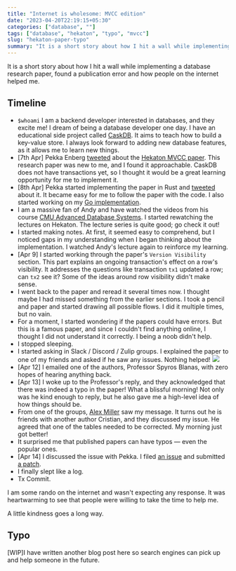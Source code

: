 ```yaml
---
title: "Internet is wholesome: MVCC edition"
date: "2023-04-20T22:19:15+05:30"
categories: ["database", ""]
tags: ["database", "hekaton", "typo", "mvcc"]
slug: "hekaton-paper-typo"
summary: "It is a short story about how I hit a wall while implementing a database research paper, found a publication error and how people on the internet helped me."
---
```


It is a short story about how I hit a wall while implementing a database research paper, found a publication error and how people on the internet helped me. 

## Timeline

- `$whoami` I am a backend developer interested in databases, and they excite me! I dream of being a database developer one day. I have an educational side project called [CaskDB](https://github.com/avinassh/py-caskdb). It aims to teach how to build a key-value store. I always look forward to adding new database features, as it allows me to learn new things. 
- [7th Apr] Pekka Enberg [tweeted](https://twitter.com/penberg/status/1644221651293204480) about the [Hekaton MVCC paper](https://vldb.org/pvldb/vol5/p298_per-akelarson_vldb2012.pdf). This research paper was new to me, and I found it approachable. CaskDB does not have transactions yet, so I thought it would be a great learning opportunity for me to implement it.
- [8th Apr] Pekka started implementing the paper in Rust and [tweeted](https://twitter.com/penberg/status/1644676555942109185) about it. It became easy for me to follow the paper with the code. I also started working on my [Go implementation](https://github.com/avinassh/mvcc-go).
- I am a massive fan of Andy and have watched the videos from his course [CMU Advanced Database Systems](https://15721.courses.cs.cmu.edu/spring2023/). I started rewatching the lectures on Hekaton. The lecture series is quite good; go check it out!
- I started making notes. At first, it seemed easy to comprehend, but I noticed gaps in my understanding when I began thinking about the implementation. I watched Andy's lecture again to reinforce my learning.
- [Apr 9] I started working through the paper's `Version Visibility` section. This part explains an ongoing transaction's effect on a row's visibility. It addresses the questions like transaction `tx1` updated a row; can `tx2` see it? Some of the ideas around row visibility didn't make sense.
- I went back to the paper and reread it several times now. I thought maybe I had missed something from the earlier sections. I took a pencil and paper and started drawing all possible flows. I did it multiple times, but no vain.
- For a moment, I started wondering if the papers could have errors. But this is a famous paper, and since I couldn't find anything online, I thought I did not understand it correctly. I being a noob didn't help.
- I stopped sleeping.
- I started asking in Slack / Discord / Zulip groups. I explained the paper to one of my friends and asked if he saw any issues. Nothing helped!
![](/blag/images/2023/hekaton-rc.png)
- [Apr 12] I emailed one of the authors, Professor Spyros Blanas, with zero hopes of hearing anything back.
- [Apr 13] I woke up to the Professor's reply, and they acknowledged that there was indeed a typo in the paper! What a blissful morning! Not only was he kind enough to reply, but he also gave me a high-level idea of how things should be.
- From one of the groups, [Alex Miller](https://transactional.blog) saw my message. It turns out he is friends with another author Cristian, and they discussed my issue. He agreed that one of the tables needed to be corrected. My morning just got better!
- It surprised me that published papers can have typos — even the popular ones.
- [Apr 14] I discussed the issue with Pekka. I filed [an issue](https://github.com/penberg/mvcc-rs/issues/15) and submitted [a patch](https://github.com/penberg/mvcc-rs/pull/16).
- I finally slept like a log.
- Tx Commit.

I am some rando on the internet and wasn't expecting any response. It was heartwarming to see that people were willing to take the time to help me. 

A little kindness goes a long way.

## Typo

[WIP]I have written another blog post here so search engines can pick up and help someone in the future.